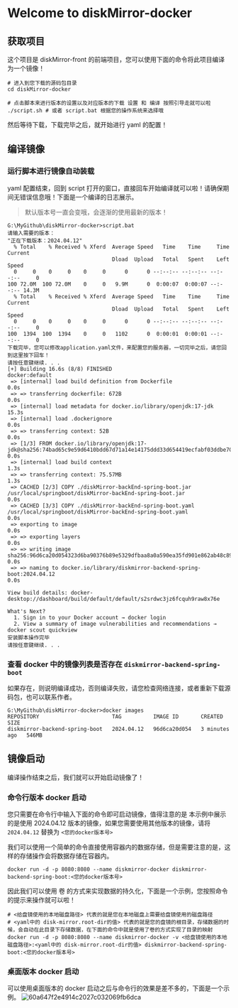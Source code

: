 # Welcome to diskMirror-docker

## 获取项目

这个项目是 diskMirror-front 的前端项目，您可以使用下面的命令将此项目编译为一个镜像！
```
# 进入到您下载的源码包目录
cd diskMirror-docker

# 点击脚本来进行版本的设置以及对应版本的下载 设置 和 编译 按照引导走就可以啦
./script.sh # 或者 script.bat 根据您的操作系统来选择哦
```
然后等待下载，下载完毕之后，就开始进行 yaml 的配置！

## 编译镜像

### 运行脚本进行镜像自动装载

yaml 配置结束，回到 script 打开的窗口，直接回车开始编译就可以啦！请确保期间无错误信息哦！下面是一个编译的日志展示。
> 默认版本号一直会变哦，会逐渐的使用最新的版本！

```
G:\MyGithub\diskMirror-docker>script.bat
请输入需要的版本：
"正在下载版本：2024.04.12"
  % Total    % Received % Xferd  Average Speed   Time    Time     Time  Current
                                 Dload  Upload   Total   Spent    Left  Speed
  0     0    0     0    0     0      0      0 --:--:-- --:--:-- --:--:--     0
100 72.0M  100 72.0M    0     0   9.9M      0  0:00:07  0:00:07 --:--:-- 14.3M
  % Total    % Received % Xferd  Average Speed   Time    Time     Time  Current
                                 Dload  Upload   Total   Spent    Left  Speed
  0     0    0     0    0     0      0      0 --:--:-- --:--:-- --:--:--     0
100  1394  100  1394    0     0   1102      0  0:00:01  0:00:01 --:--:--     0
下载完毕，您可以修改application.yaml文件，来配置您的服务器，一切完毕之后，请您回到这里按下回车！
请按任意键继续. . .
[+] Building 16.6s (8/8) FINISHED                                                                                                                                                                 docker:default
 => [internal] load build definition from Dockerfile                                                                                                                                                        0.0s
 => => transferring dockerfile: 672B                                                                                                                                                                        0.0s
 => [internal] load metadata for docker.io/library/openjdk:17-jdk                                                                                                                                          15.3s
 => [internal] load .dockerignore                                                                                                                                                                           0.0s
 => => transferring context: 52B                                                                                                                                                                            0.0s
 => [1/3] FROM docker.io/library/openjdk:17-jdk@sha256:74bad65c9e59d6410bdd67d71a14e14175ddd33d654419ecfabf03ddbe70fff4                                                                                     0.0s
 => [internal] load build context                                                                                                                                                                           1.3s
 => => transferring context: 75.57MB                                                                                                                                                                        1.3s
 => CACHED [2/3] COPY ./diskMirror-backEnd-spring-boot.jar /usr/local/springboot/diskMirror-backEnd-spring-boot.jar                                                                                         0.0s
 => CACHED [3/3] COPY ./diskMirror-backEnd-spring-boot.yaml /usr/local/springboot/diskMirror-backEnd-spring-boot.yaml                                                                                       0.0s
 => exporting to image                                                                                                                                                                                      0.0s
 => => exporting layers                                                                                                                                                                                     0.0s
 => => writing image sha256:96d6ca20d054323d6ba90376b89e5329dfbaa8a0a590ea35fd901e862ab48c89                                                                                                                0.0s
 => => naming to docker.io/library/diskmirror-backend-spring-boot:2024.04.12                                                                                                                                0.0s

View build details: docker-desktop://dashboard/build/default/default/s2srdwc3jz6fcquh9raw8x76e

What's Next?
  1. Sign in to your Docker account → docker login
  2. View a summary of image vulnerabilities and recommendations → docker scout quickview
安装脚本操作完毕
请按任意键继续. . .
```

### 查看 docker 中的镜像列表是否存在 `diskmirror-backend-spring-boot`

如果存在，则说明编译成功，否则编译失败，请您检查网络连接，或者重新下载源码包，也可以联系作者。

```
G:\MyGithub\diskMirror-docker>docker images
REPOSITORY                       TAG          IMAGE ID       CREATED         SIZE
diskmirror-backend-spring-boot   2024.04.12   96d6ca20d054   3 minutes ago   546MB
```

## 镜像启动

编译操作结束之后，我们就可以开始启动镜像了！

### 命令行版本 docker 启动

您只需要在命令行中输入下面的命令即可启动镜像，值得注意的是 本示例中展示的是使用 2024.04.12 版本的镜像，如果您需要使用其他版本的镜像，请将 `2024.04.12` 替换为 `<您的docker版本号>`

我们可以使用一个简单的命令直接使用容器内的数据存储，但是需要注意的是，这样的存储操作会将数据存储在容器内。
```
docker run -d -p 8080:8080 --name diskmirror-docker diskmirror-backend-spring-boot:<您的docker版本号>
```
因此我们可以使用 卷 的方式来实现数据的持久化，下面是一个示例，您按照命令的提示来操作就可以啦！
```
# <给盘镜使用的本地磁盘路径> 代表的就是您在本地磁盘上需要给盘镜使用的磁盘路径
# <yaml中的 disk-mirror.root-dir的值> 代表的就是您的盘镜的根目录，存储数据的时候，会自动在此目录下存储数据，在下面的命令中就是使用了卷的方式实现了目录的映射
docker run -d -p 8080:8080 --name diskmirror-docker -v <给盘镜使用的本地磁盘路径>:<yaml中的 disk-mirror.root-dir的值> diskmirror-backend-spring-boot:<您的docker版本号> 
```

### 桌面版本 docker 启动

可以使用桌面版本的 docker 启动之后与命令行的效果是差不多的，下面是一个示例。
![60a647f2e4914c2027c032069fb6dca](https://github.com/BeardedManZhao/diskMirror-docker/assets/113756063/880d3551-f020-4b65-87eb-5c340e44a46c)

